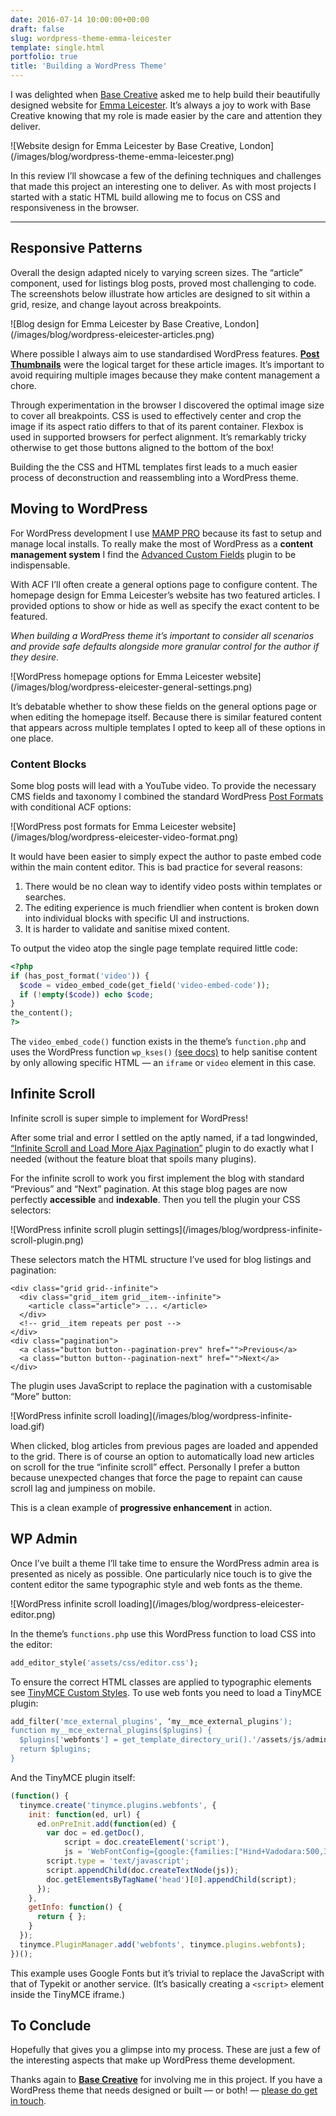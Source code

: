 ```yaml
---
date: 2016-07-14 10:00:00+00:00
draft: false
slug: wordpress-theme-emma-leicester
template: single.html
portfolio: true
title: 'Building a WordPress Theme'
---
```


I was delighted when [Base Creative](https://www.basecreative.co.uk/) asked me to help build their beautifully designed website for [Emma Leicester](http://www.emmaleicester.co.uk/). 
It’s always a joy to work with Base Creative knowing that my role is made easier by the care and attention they deliver.

<p class="post__image">![Website design for Emma Leicester by Base Creative, London](/images/blog/wordpress-theme-emma-leicester.png)</p>

<p class="p--large">In this review I’ll showcase a few of the defining techniques and challenges that made this project an interesting one to deliver. As with most projects I started with a static HTML build allowing me to focus on CSS and responsiveness in the browser.</p>

* * *

## Responsive Patterns

Overall the design adapted nicely to varying screen sizes. The “article” component, used for listings blog posts, proved most challenging to code. The screenshots below illustrate how articles are designed to sit within a grid, resize, and change layout across breakpoints.

<p class="post__image">![Blog design for Emma Leicester by Base Creative, London](/images/blog/wordpress-eleicester-articles.png)</p>

Where possible I always aim to use standardised WordPress features. [**Post Thumbnails**](https://codex.wordpress.org/Post_Thumbnails) were the logical target for these article images. It’s important to avoid requiring multiple images because they make content management a chore.

Through experimentation in the browser I discovered the optimal image size to cover all breakpoints. CSS is used to effectively center and crop the image if its aspect ratio differs to that of its parent container. Flexbox is used in supported browsers for perfect alignment. It’s remarkably tricky otherwise to get those buttons aligned to the bottom of the box! 

Building the the CSS and HTML templates first leads to a much easier process of deconstruction and reassembling into a WordPress theme.

## Moving to WordPress

For WordPress development I use [MAMP PRO](https://www.mamp.info/en/) because its fast to setup and manage local installs. To really make the most of WordPress as a **content management system** I find the [Advanced Custom Fields](https://www.advancedcustomfields.com/) plugin to be indispensable.

With ACF I’ll often create a general options page to configure content. The homepage design for Emma Leicester’s website has two featured articles. I provided options to show or hide as well as specify the exact content to be featured. 

*When building a WordPress theme it’s important to consider all scenarios and provide safe defaults alongside more granular control for the author if they desire*.

<p class="post__image">![WordPress homepage options for Emma Leicester website](/images/blog/wordpress-eleicester-general-settings.png)</p>

It’s debatable whether to show these fields on the general options page or when editing the homepage itself. Because there is similar featured content that appears across multiple templates I opted to keep all of these options in one place.

### Content Blocks

Some blog posts will lead with a YouTube video. To provide the necessary CMS fields and taxonomy I combined the standard WordPress [Post Formats](https://codex.wordpress.org/Post_Formats) with conditional ACF options:

<p class="post__image">![WordPress post formats for Emma Leicester website](/images/blog/wordpress-eleicester-video-format.png)</p>

It would have been easier to simply expect the author to paste embed code within the main content editor. This is bad practice for several reasons:

1. There would be no clean way to identify video posts within templates or searches.
2. The editing experience is much friendlier when content is broken down into individual blocks with specific UI and instructions.
3. It is harder to validate and sanitise mixed content.

To output the video atop the single page template required little code:

```php
<?php
if (has_post_format('video')) {
  $code = video_embed_code(get_field('video-embed-code'));
  if (!empty($code)) echo $code;
}
the_content();
?>
```

The `video_embed_code()` function exists in the theme’s `function.php` and uses the WordPress function `wp_kses()` [(see docs)](https://codex.wordpress.org/Function_Reference/wp_kses) to help sanitise content by only allowing specific HTML — an `iframe` or `video` element in this case.

## Infinite Scroll

Infinite scroll is super simple to implement for WordPress!

After some trial and error I settled on the aptly named, if a tad longwinded, [“Infinite Scroll and Load More Ajax Pagination”](https://wordpress.org/plugins/infinite-scroll-and-load-more-ajax-pagination/) plugin to do exactly what I needed (without the feature bloat that spoils many plugins).

For the infinite scroll to work you first implement the blog with standard “Previous” and “Next” pagination. At this stage blog pages are now perfectly **accessible** and **indexable**. Then you tell the plugin your CSS selectors:

<p class="post__image">![WordPress infinite scroll plugin settings](/images/blog/wordpress-infinite-scroll-plugin.png)</p>

These selectors match the HTML structure I’ve used for blog listings and pagination:

```markup
<div class="grid grid--infinite">
  <div class="grid__item grid__item--infinite">
    <article class="article"> ... </article> 
  </div>
  <!-- grid__item repeats per post -->
</div>
<div class="pagination">
  <a class="button button--pagination-prev" href="">Previous</a>
  <a class="button button--pagination-next" href="">Next</a>
</div>
```

The plugin uses JavaScript to replace the pagination with a customisable “More” button:

<p class="post__image">![WordPress infinite scroll loading](/images/blog/wordpress-infinite-load.gif)</p>

When clicked, blog articles from previous pages are loaded and appended to the grid. There is of course an option to automatically load new articles on scroll for the true “infinite scroll” effect. Personally I prefer a button because unexpected changes that force the page to repaint can cause scroll lag and jumpiness on mobile.

This is a clean example of **progressive enhancement** in action.

## WP Admin

Once I’ve built a theme I’ll take time to ensure the WordPress admin area is presented as nicely as possible. One particularly nice touch is to give the content editor the same typographic style and web fonts as the theme.

<p class="post__image">![WordPress infinite scroll loading](/images/blog/wordpress-eleicester-editor.png)</p>



In the theme’s `functions.php` use this WordPress function to load CSS into the editor:

```php
add_editor_style('assets/css/editor.css');
```

To ensure the correct HTML classes are applied to typographic elements see [TinyMCE Custom Styles](https://codex.wordpress.org/TinyMCE_Custom_Styles). To use web fonts you need to load a TinyMCE plugin:

```php
add_filter('mce_external_plugins', ‘my__mce_external_plugins');
function my__mce_external_plugins($plugins) {
  $plugins['webfonts'] = get_template_directory_uri().'/assets/js/admin/tinymce.webfonts.js';
  return $plugins;
}
```

And the TinyMCE plugin itself:

```javascript
(function() {
  tinymce.create('tinymce.plugins.webfonts', {
    init: function(ed, url) {
      ed.onPreInit.add(function(ed) {
        var doc = ed.getDoc(),
            script = doc.createElement('script'),
            js = 'WebFontConfig={google:{families:["Hind+Vadodara:500,300,400:latin","Volkhov:400italic:latin"]}},function(){var e=document.createElement("script");e.src="https://ajax.googleapis.com/ajax/libs/webfont/1/webfont.js",e.type="text/javascript",e.async="true";var t=document.getElementsByTagName("script")[0];t.parentNode.insertBefore(e,t)}();';
        script.type = 'text/javascript';
        script.appendChild(doc.createTextNode(js));
        doc.getElementsByTagName('head')[0].appendChild(script);
      });
    },
    getInfo: function() {
      return { };
    }
  });
  tinymce.PluginManager.add('webfonts', tinymce.plugins.webfonts);
})();
```

This example uses Google Fonts but it’s trivial to replace the JavaScript with that of Typekit or another service. (It’s basically creating a `<script>` element inside the TinyMCE iframe.)

## To Conclude

Hopefully that gives you a glimpse into my process. These are just a few of the interesting aspects that make up WordPress theme development.

Thanks again to [**Base Creative**](https://www.basecreative.co.uk/) for involving me in this project. If you have a WordPress theme that needs designed or built — or both! — [please do get in touch](/contact/).